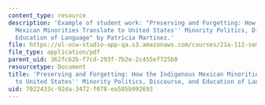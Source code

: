 ```yaml
---
content_type: resource
description: 'Example of student work: "Preserving and Forgetting: How the Indigenous
  Mexican Minorities Translate to United States'' Minority Politics, Discourse, and
  Education of Language" by Patricia Martinez.'
file: https://ol-ocw-studio-app-qa.s3.amazonaws.com/courses/21a-112-seminar-in-ethnography-and-fieldwork-spring-2008/7022433c92da3472f078ea585b992693_pmaceves.pdf
file_type: application/pdf
parent_uid: 362fc62b-f7cd-293f-7b2e-2c455ef725b0
resourcetype: Document
title: 'Preserving and Forgetting: How the Indigenous Mexican Minorities Translate
  to United States'' Minority Politics, Discourse, and Education of Language'
uid: 7022433c-92da-3472-f078-ea585b992693
---
```

